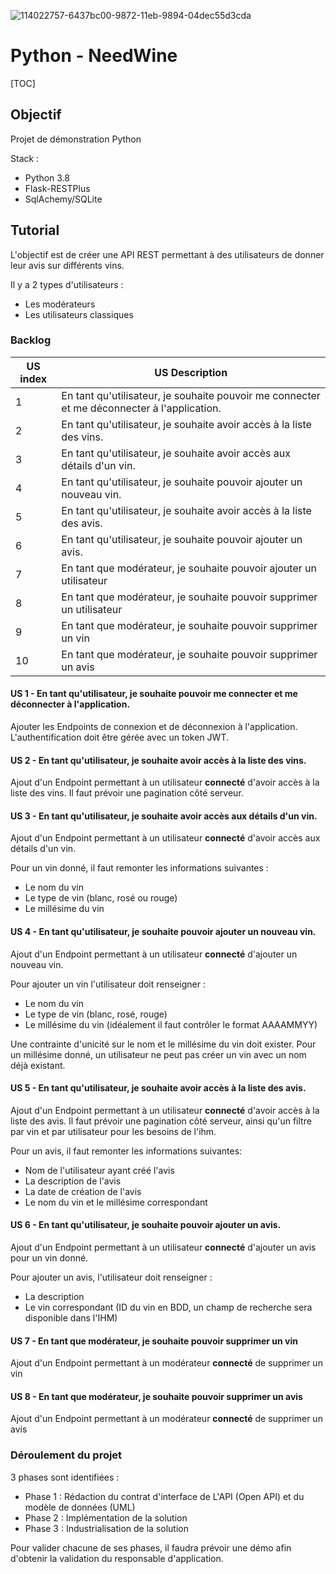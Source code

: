 ![114022757-6437bc00-9872-11eb-9894-04dec55d3cda](https://user-images.githubusercontent.com/73113427/114996292-fa856680-9e9e-11eb-913b-6f1f30e1ceef.png)

# Python - NeedWine

[TOC]

## Objectif

Projet de démonstration Python

Stack :

- Python 3.8
- Flask-RESTPlus
- SqlAchemy/SQLite



## Tutorial

L'objectif est de créer une API REST permettant à des utilisateurs de donner leur avis sur différents vins.

Il y a 2 types d'utilisateurs : 

- Les modérateurs
- Les utilisateurs classiques



### Backlog

| US index | US Description                                               |
| -------- | ------------------------------------------------------------ |
| 1        | En tant qu'utilisateur, je souhaite pouvoir me connecter et me déconnecter à l'application. |
| 2        | En tant qu'utilisateur, je souhaite avoir accès à la liste des vins. |
| 3        | En tant qu'utilisateur, je souhaite avoir accès aux détails d'un vin. |
| 4        | En tant qu'utilisateur, je souhaite pouvoir ajouter un nouveau vin. |
| 5        | En tant qu'utilisateur, je souhaite avoir accès à la liste des avis. |
| 6        | En tant qu'utilisateur, je souhaite pouvoir ajouter un avis. |
| 7        | En tant que modérateur, je souhaite pouvoir ajouter un utilisateur |
| 8        | En tant que modérateur, je souhaite pouvoir supprimer un utilisateur |
| 9        | En tant que modérateur, je souhaite pouvoir supprimer un vin |
| 10       | En tant que modérateur, je souhaite pouvoir supprimer un avis |

#### US 1 -   En tant qu'utilisateur, je souhaite pouvoir me connecter et me déconnecter à l'application.

Ajouter les Endpoints de connexion et de déconnexion à l'application. L'authentification doit être gérée avec un token JWT.

#### US 2 - En tant qu'utilisateur, je souhaite avoir accès à la liste des vins.

Ajout d'un Endpoint permettant à un utilisateur **connecté** d'avoir accès à la liste des vins. Il faut prévoir une pagination côté serveur.

#### US 3 -   En tant qu'utilisateur, je souhaite avoir accès aux détails d'un vin.

Ajout d'un Endpoint permettant à un utilisateur **connecté** d'avoir accès aux détails d'un vin.

Pour un vin donné, il faut remonter les informations suivantes : 

- Le nom du vin
- Le type de vin (blanc, rosé ou rouge)
- Le millésime du vin

#### US 4 - En tant qu'utilisateur, je souhaite pouvoir ajouter un nouveau vin.

Ajout d'un Endpoint permettant à un utilisateur **connecté** d'ajouter un nouveau vin.

Pour ajouter un vin l'utilisateur doit renseigner : 

- Le nom du vin
- Le type de vin (blanc, rosé, rouge)
- Le millésime du vin (idéalement il faut contrôler le format AAAAMMYY)

Une contrainte d'unicité sur le nom et le millésime du vin doit exister. Pour un millésime donné, un utilisateur ne peut pas créer un vin avec un nom déjà existant.

#### US 5 -   En tant qu'utilisateur, je souhaite avoir accès à la liste des avis.

Ajout d'un Endpoint permettant à un utilisateur **connecté** d'avoir accès à la liste des avis. Il faut prévoir une pagination côté serveur, ainsi qu'un filtre par vin et par utilisateur pour les besoins de l'ihm.

Pour un avis, il faut remonter les informations suivantes:

- Nom de l'utilisateur ayant créé l'avis
- La description de l'avis
- La date de création de l'avis
- Le nom du vin et le millésime correspondant

#### US 6 - En tant qu'utilisateur, je souhaite pouvoir ajouter un avis.

Ajout d'un Endpoint permettant à un utilisateur **connecté** d'ajouter un avis pour un vin donné.

Pour ajouter un avis, l'utilisateur doit renseigner :

- La description
- Le vin correspondant (ID du vin en BDD, un champ de recherche sera disponible dans l'IHM)

#### US 7 - En tant que modérateur, je souhaite pouvoir supprimer un vin

Ajout d'un Endpoint permettant à un modérateur **connecté** de supprimer un vin

#### US 8 -   En tant que modérateur, je souhaite pouvoir supprimer un avis

Ajout d'un Endpoint permettant à un modérateur **connecté** de supprimer un avis



### Déroulement du projet

3 phases sont identifiées : 

- Phase 1 :  Rédaction du contrat d'interface de L'API (Open API) et du modèle de données (UML)
- Phase 2 : Implémentation de la solution
- Phase 3 : Industrialisation de la solution

Pour valider chacune de ses phases, il faudra prévoir une démo afin d'obtenir la validation du responsable d'application.
